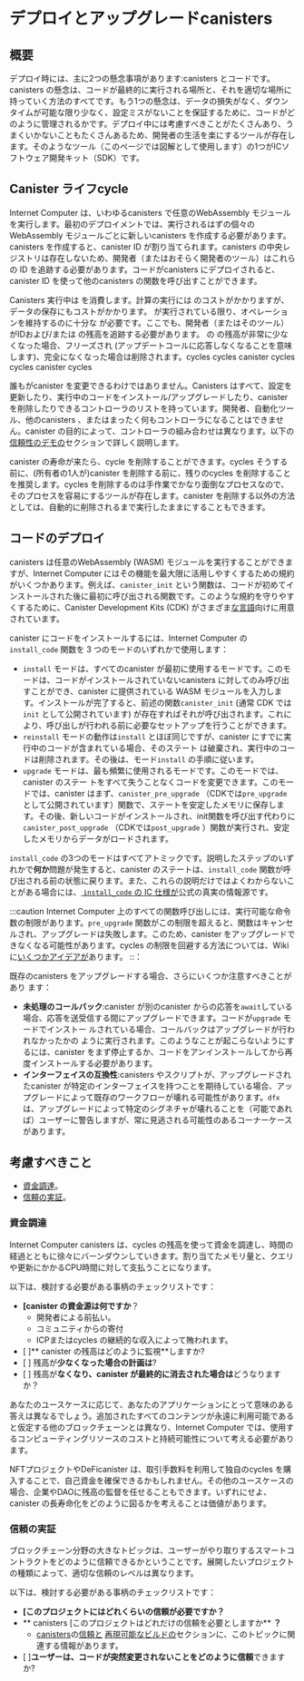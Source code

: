 # デプロイとアップグレードcanisters

## 概要

デプロイ時には、主に2つの懸念事項があります:canisters とコードです。canisters の懸念は、コードが最終的に実行される場所と、それを適切な場所に持っていく方法のすべてです。もう1つの懸念は、データの損失がなく、ダウンタイムが可能な限り少なく、設定ミスがないことを保証するために、コードがどのように管理されるかです。デプロイ中には考慮すべきことがたくさんあり、うまくいかないこともたくさんあるため、開発者の生活を楽にするツールが存在します。そのようなツール（このページでは図解として使用します）の1つがICソフトウェア開発キット（SDK）です。

## Canister ライフcycle

Internet Computer は、いわゆるcanisters で任意のWebAssembly モジュールを実行します。最初のデプロイメントでは、実行されるはずの個々のWebAssembly モジュールごとに新しいcanisters を作成する必要があります。canisters を作成すると、canister ID が割り当てられます。canisters の中央レジストリは存在しないため、開発者（またはおそらく開発者のツール）はこれらの ID を追跡する必要があります。コードがcanisters にデプロイされると、canister ID を使って他のcanisters の関数を呼び出すことができます。

Canisters 実行中は を消費します。計算の実行には のコストがかかりますが、データの保存にもコストがかかります。 が実行されている限り、オペレーションを維持するのに十分な が必要です。ここでも、開発者（またはそのツール）がIDおよび/または の残高を追跡する必要があります。 の の残高が非常に少なくなった場合、フリーズされ (アップデートコールに応答しなくなることを意味します)、完全になくなった場合は削除されます。cycles cycles canister cycles cycles canister cycles

誰もがcanister を変更できるわけではありません。Canisters はすべて、設定を更新したり、実行中のコードをインストール/アップグレードしたり、canister を削除したりできるコントローラのリストを持っています。開発者、自動化ツール、他のcanisters 、またはまったく何もコントローラになることはできません。canister の目的によって、コントローラの組み合わせは異なります。以下の[信頼性のデモの](#demonstrating-trust)セクションで詳しく説明します。

canister の寿命が来たら、cycle を削除することができます。cycles そうする前に、(所有者の1人が)canister を削除する前に、残りのcycles を削除することを推奨します。cycles を削除するのは手作業でかなり面倒なプロセスなので、そのプロセスを容易にするツールが存在します。canister を削除する以外の方法としては、自動的に削除されるまで実行したままにすることもできます。

## コードのデプロイ

canisters は任意のWebAssembly (WASM) モジュールを実行することができますが、Internet Computer にはその機能を最大限に活用しやすくするための規約がいくつかあります。例えば、`canister_init` という関数は、コードが初めてインストールされた後に最初に呼び出される関数です。このような規約を守りやすくするために、Canister Development Kits (CDK) がさまざま[な言語](../backend/choosing-language.md)向けに用意されています。

canister にコードをインストールするには、Internet Computer の`install_code` 関数を 3 つのモードのいずれかで使用します：

- `install` モードは、すべてのcanister が最初に使用するモードです。このモードは、コードがインストールされていないcanisters に対してのみ呼び出すことができ、canister に提供されている WASM モジュールを入力します。インストールが完了すると、前述の関数`canister_init` (通常 CDK では`init` として公開されています) が存在すればそれが呼び出されます。これにより、呼び出しが行われる前に必要なセットアップを行うことができます。
- `reinstall` モードの動作は`install` とほぼ同じですが、canister にすでに実行中のコードが含まれている場合、そのステート は破棄され、実行中のコードは削除されます。その後は、モード`install` の手順に従います。
- `upgrade` モードは、最も頻繁に使用されるモードです。このモードでは、canister のステー トをすべて失うことなくコードを変更できます。このモードでは、canister はまず、`canister_pre_upgrade` （CDKでは`pre_upgrade` として公開されています）関数で、ステートを安定したメモリに保存します。その後、新しいコードがインストールされ、init関数を呼び出す代わりに`canister_post_upgrade` （CDKでは`post_upgrade` ）関数が実行され、安定したメモリからデータがロードされます。

`install_code` の3つのモードはすべてアトミックです。説明したステップのいずれかで**何か**問題が発生すると、canister のステートは、`install_code` 関数が呼び出される前の状態に戻ります。また、これらの説明だけではよくわからないことがある場合には、[ `install_code` の IC 仕様が](/references/ic-interface-spec.md#ic-install_code)公式の真実の情報源です。

:::caution
 Internet Computer 上のすべての関数呼び出しには、実行可能な命令数の制限があります。`pre_upgrade` 関数がこの制限を超えると、関数はキャンセルされ、アップグレードは失敗します。このため、canister をアップグレードできなくなる可能性があります。cycles の制限を回避する方法については、Wiki に[いくつかアイデアが](https://wiki.internetcomputer.org/wiki/Dealing_with_cycles_limit_exceeded_errors)あります。
::：

既存のcanisters をアップグレードする場合、さらにいくつか注意すべきことがあり ます：

- **未処理のコールバック**:canister が別のcanister からの応答を`await`している場合、応答を送受信する間にアップグレードできます。コードが`upgrade` モードでインストー ルされている場合、コールバックはアップグレードが行われなかったかの ように実行されます。このようなことが起こらないようにするには、canister をまず停止するか、コードをアンインストールしてから再度インストールする必要があります。
- **インターフェイスの互換性**:canisters やスクリプトが、アップグレードされたcanister が特定のインターフェイスを持つことを期待している場合、アップグレードによって既存のワークフローが壊れる可能性があります。`dfx` は、アップグレードによって特定のシグネチャが壊れることを（可能であれば）ユーザーに警告しますが、常に見逃される可能性のあるコーナーケースがあります。

## 考慮すべきこと

- [資金調達](#funding)。
- [信頼の実証](#demonstrating-trust)。

### 資金調達

Internet Computer canisters は、cycles の残高を使って資金を調達し、時間の経過とともに徐々にバーンダウンしていきます。割り当てたメモリ量と、クエリや更新にかかるCPU時間に対して支払うことになります。

以下は、検討する必要がある事柄のチェックリストです：

- **\[canister の資金源は何ですか**？
  - 開発者による前払い。
  - コミュニティからの寄付
  - ICPまたはcycles の継続的な収入によって賄われます。
- \[ \]** canister の残高はどのように監視**しますか?
- \[ \] 残高が**少なくなった場合の計画は**?
- \[ \] 残高が**なくなり、canister が最終的に消去された場合は**どうなりますか？

あなたのユースケースに応じて、あなたのアプリケーションにとって意味のある答えは異なるでしょう。追加されたすべてのコンテンツが永遠に利用可能であると仮定する他のブロックチェーンとは異なり、Internet Computer では、使用するコンピューティングリソースのコストと持続可能性について考える必要があります。

NFTプロジェクトやDeFicanister は、取引手数料を利用して独自のcycles を購入することで、自己資金を確保できるかもしれません。その他のユースケースの場合、企業やDAOに残高の監督を任せることもできます。いずれにせよ、canister の長寿命化をどのように図るかを考えることは価値があります。

### 信頼の実証

ブロックチェーン分野の大きなトピックは、ユーザーがやり取りするスマートコントラクトをどのように信頼できるかということです。展開したいプロジェクトの種類によって、適切な信頼のレベルは異なります。

以下は、検討する必要がある事柄のチェックリストです：

- **\[このプロジェクトにはどれくらいの信頼が必要ですか？**
- ** canisters \[このプロジェクトはどれだけの信頼を必要としますか** **？**
  - [ canisters](/concepts/trust-in-canisters.md)の[信頼と](/concepts/trust-in-canisters.md) [再現可能なビルドの](../backend/reproducible-builds.md)セクションに、このトピックに関連する情報があります。
- \[ \]**ユーザーは、コードが突然変更されないことをどのように信頼**できますか?

<!---
# Deploying and upgrading canisters

## Overview

During deployment, there are two main concerns: canisters and code. The concern of canisters is all about where the code will end up running, and how to get it to the right place. The other concern is how code is managed to ensure there is no data loss, as little downtime as possible, and no misconfigurations. Since there are a lot of things to consider and many things that can go wrong during deployment, tools exist to make developers' lives easier. One such tool (which will be used as illustration on this page) is the IC Software Development Kit (SDK).

## Canister lifecycle

The Internet Computer runs arbitrary WebAssembly modules in so-called canisters. For the first deployment, new canisters have to be created for every individual WebAssembly module that is supposed to run. On creation of those canisters, they will be assigned a canister ID. Since there is no central registry of canisters, the developers (or more likely their tools) have to keep track of those IDs. Once code is deployed to canisters, the canister IDs can be used to call functions on other canisters.

Canisters consume cycles while they're running. Performing computation costs cycles, but so does storing data. As long as a canister is supposed to be running it has to contain enough cycles to maintain operations. This again is a place where developers (or their tools) need to keep track of IDs and/or cycles balances. If a canister runs very low on cycles, it will be frozen (meaning it won't respond to update calls anymore), and if it runs out entirely, it will be deleted.

Not everyone is allowed to change a canister. Canisters all have a list of controllers that are allowed to update its settings, install/upgrade the running code or even delete the canister. Developers, automated tools, other canisters or nothing at all can be controllers. Depending on the goals for the canister, different combinations of controllers can make sense. The below section [demonstrating trust](#demonstrating-trust) explains more about that.

Once a canister is at the end of its lifecycle, it can be deleted. Before doing so, it is recommended that (one of) its owner(s) withdraws remaining cycles before they delete the canister. Otherwise those cycles are lost. Since withdrawing those cycles is a rather tedious process manually, tools exist to facilitate the process. The other option besides deleting the canister is to just leave it running until it gets deleted automatically.

## Deploying code

While canisters can run arbitrary WebAssembly (WASM) modules, the Internet Computer has a few conventions that make it easier to get the most out of its capabilities. For example, the function `canister_init` is the first function that gets called after the code is installed for the first time. To facilitate adhering to those conventions, Canister Development Kits (CDKs) exist for [many different languages](../backend/choosing-language.md).

To install code in a canister, the `install_code` function of the Internet Computer is used in one of three modes:
- The `install` mode is the one every canister starts with: it is only callable for canisters without any installed code and populates the canister with the supplied WASM module. Once installation is complete, the aforementioned function `canister_init` (usually exposed as `init` in CDKs) is called if it exists. This allows the code to perform any required setup before any calls arrive.
- The `reinstall` mode works almost the same as `install`, but if the canister already contains running code, its state is discarded and the running code is deleted. After that, the procedure from mode `install` is followed.
- The `upgrade` mode is the one used most often. This mode allows canister code to be changed without losing all of its state. In this mode, the canister first has the chance to save any state to stable memory in the `canister_pre_upgrade` (exposed as `pre_upgrade` in CDKs) function. After that, the new code is installed and instead of calling the init function, the `canister_post_upgrade` function (exposed as `post_upgrade` in CDKs) is run so that data can be loaded from stable memory.

All three `install_code` modes are atomic. If **anything** goes wrong in one of the described steps, the canister state is reverted to its state before the `install_code` function was called. And in case anything is not clear enough from these explanations, the [IC specification for `install_code`](/references/ic-interface-spec.md#ic-install_code) is the official source of truth.

:::caution
Every function call on the Internet Computer has a limit to how many instructions can be executed. If your `pre_upgrade` function exceeds this limit, it will be canceled and the upgrade fails. This can make a canister un-upgradeable. The Wiki [contains some ideas](https://wiki.internetcomputer.org/wiki/Dealing_with_cycles_limit_exceeded_errors) how one can work around the cycles limit.
:::

When upgrading existing canisters, there are a few more things that one should keep in mind:
- **Outstanding callbacks**: if a canister is `await`ing a response from another canister, it can be upgraded in-between sending and receiving a response. If the code is installed in `upgrade` mode, the callback will be executed as if no upgrade has been made. If this should not happen, the canister should either first be stopped, or the code has to be uninstalled and then installed again.
- **Interface compatibility**: if canisters or scripts expect the upgraded canister to have a certain interface, upgrades can break existing workflows. `dfx` will warn the user (if possible) that the upgrade will break certain signatures, but there are always corner cases that may be missed.

## Things to consider

  * [Funding](#funding).
  * [Demonstrating trust](#demonstrating-trust).

### Funding

Internet Computer canisters are funded using a balance of cycles that will gradually burn down over time. You will be paying for the amount of memory you have allocated, as well as the CPU time that queries and updates take up.

Here is a checklist of the things you will need to consider:

- [ ] **What will the canister's source of funds be?**
  * Paid for up-front by the developer.
  * Funded by donations from the community.
  * Funded by ongoing revenue in ICP or cycles.
- [ ] **How will I monitor the canister's balance?**
- [ ] **What is your plan in case the balance runs low?**
- [ ] **What will happen if the balance runs out and the canister is eventually erased?**

Depending on your use case, different answers will make sense for your application. Unlike other blockchains, where you assume that all content added is available forever, the Internet Computer requires you to think about the costs and sustainability of the computing resources that you are using.

An NFT project or DeFi canister may be able to self-fund by using transaction fees to purchase their own cycles. For other use cases, you may want a company or DAO to be responsible for supervising the balance. In any case, it is worthwhile to think about how you plan to ensure your canister's longevity.

### Demonstrating trust

A big topic in the blockchain space is how users can trust the smart contracts they interact with. Depending on the kind of project you want to deploy, different levels of trust can be appropriate.

Here is a checklist of the things you will need to consider:

- [ ] **How much trust does this project require?**
- [ ] **How can I demonstrate that the canisters do what they are supposed to do?**
  * The sections [trust in canisters](/concepts/trust-in-canisters.md) and [reproducible builds](../backend/reproducible-builds.md) contain information related to this topic.
- [ ] **How can users trust that the code will not suddenly change?**

-->
